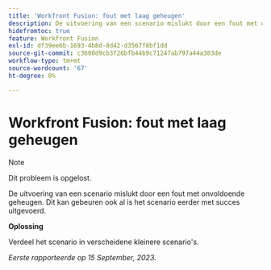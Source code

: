 ```yaml
---
title: 'Workfront Fusion: fout met laag geheugen'
description: De uitvoering van een scenario mislukt door een fout met onvoldoende geheugen. Dit kan gebeuren ook al is het scenario eerder met succes uitgevoerd.
hidefromtoc: true
feature: Workfront Fusion
exl-id: df39ee6b-1693-4b8d-8d42-d3567f8bf1dd
source-git-commit: c3608d9cb3f26bfb44b9c71247ab797a44a383de
workflow-type: tm+mt
source-wordcount: '67'
ht-degree: 0%

---
```


# Workfront Fusion: fout met laag geheugen

>[!NOTE]
>
>Dit probleem is opgelost.

De uitvoering van een scenario mislukt door een fout met onvoldoende geheugen. Dit kan gebeuren ook al is het scenario eerder met succes uitgevoerd.

**Oplossing**

Verdeel het scenario in verscheidene kleinere scenario&#39;s.

_Eerste rapporteerde op 15 September, 2023._
